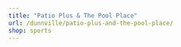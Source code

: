 ```yaml
---
title: "Patio Plus & The Pool Place"
url: /dunnville/patio-plus-and-the-pool-place/
shop: sports
---
```

